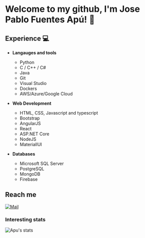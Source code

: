 # Welcome to my github, I'm Jose Pablo Fuentes Apú! 👋


## Experience :computer:
- **Langauges and tools**
	- Python
	- C / C++ / C#
	- Java
	- Git
	- Visual Studio
	- Dockers
	- AWS/Azure/Google Cloud
	
- **Web Development**
	- HTML, CSS, Javascript and typescript
	- Bootstrap
	- AngularJS
	- React
	- ASP.NET Core
	- NodeJS
	- MateriallUI

- **Databases**
	- Microsoft SQL Server
	- PostgreSQL
	- MongoDB
	- Firebase


## Reach me 
[![Mail](https://img.shields.io/badge/Mail-Jp.1398%40hotmail.com-blue?style=flat-square&logo=hotmail&logoColor=blue)](mailto:sarthakbh321@gmail.com)


### Interesting stats

![Apu's stats](https://github-readme-stats.vercel.app/api?username=Apu1398&show_icons=true)

